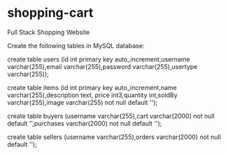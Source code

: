 # shopping-cart

Full Stack Shopping Website

Create the following tables in MySQL database:

create table users (id int primary key auto_increment,username varchar(255),email varchar(255),password varchar(255),usertype varchar(255));

create table items (id int primary key auto_increment,name varchar(255),description text, price int3,quantity int,soldBy varchar(255),image varchar(255) not null default '');

create table buyers (username varchar(255),cart varchar(2000) not null default '',purchases varchar(2000) not null default '');

create table sellers (username varchar(255),orders varchar(2000) not null default '');
